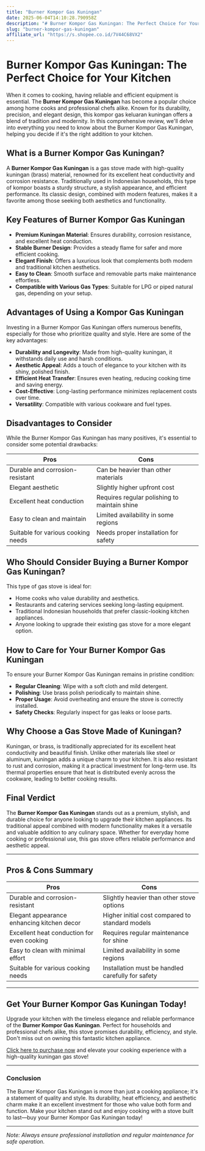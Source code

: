 ```yaml
---
title: "Burner Kompor Gas Kuningan"
date: 2025-06-04T14:10:28.790958Z
description: "# Burner Kompor Gas Kuningan: The Perfect Choice for Your Kitchen..."
slug: "burner-kompor-gas-kuningan"
affiliate_url: "https://s.shopee.co.id/7V44C68VX2"
---
```

# Burner Kompor Gas Kuningan: The Perfect Choice for Your Kitchen

When it comes to cooking, having reliable and efficient equipment is essential. The **Burner Kompor Gas Kuningan** has become a popular choice among home cooks and professional chefs alike. Known for its durability, precision, and elegant design, this kompor gas keluaran kuningan offers a blend of tradition and modernity. In this comprehensive review, we'll delve into everything you need to know about the Burner Kompor Gas Kuningan, helping you decide if it's the right addition to your kitchen.

## What is a Burner Kompor Gas Kuningan?

A **Burner Kompor Gas Kuningan** is a gas stove made with high-quality kuningan (brass) material, renowned for its excellent heat conductivity and corrosion resistance. Traditionally used in Indonesian households, this type of kompor boasts a sturdy structure, a stylish appearance, and efficient performance. Its classic design, combined with modern features, makes it a favorite among those seeking both aesthetics and functionality.

## Key Features of Burner Kompor Gas Kuningan

- **Premium Kuningan Material**: Ensures durability, corrosion resistance, and excellent heat conduction.
- **Stable Burner Design**: Provides a steady flame for safer and more efficient cooking.
- **Elegant Finish**: Offers a luxurious look that complements both modern and traditional kitchen aesthetics.
- **Easy to Clean**: Smooth surface and removable parts make maintenance effortless.
- **Compatible with Various Gas Types**: Suitable for LPG or piped natural gas, depending on your setup.

## Advantages of Using a Kompor Gas Kuningan

Investing in a Burner Kompor Gas Kuningan offers numerous benefits, especially for those who prioritize quality and style. Here are some of the key advantages:

- **Durability and Longevity**: Made from high-quality kuningan, it withstands daily use and harsh conditions.
- **Aesthetic Appeal**: Adds a touch of elegance to your kitchen with its shiny, polished finish.
- **Efficient Heat Transfer**: Ensures even heating, reducing cooking time and saving energy.
- **Cost-Effective**: Long-lasting performance minimizes replacement costs over time.
- **Versatility**: Compatible with various cookware and fuel types.

## Disadvantages to Consider

While the Burner Kompor Gas Kuningan has many positives, it's essential to consider some potential drawbacks:

| Pros                          | Cons                                       |
|--------------------------------|--------------------------------------------|
| Durable and corrosion-resistant | Can be heavier than other materials       |
| Elegant aesthetic              | Slightly higher upfront cost            |
| Excellent heat conduction      | Requires regular polishing to maintain shine |
| Easy to clean and maintain     | Limited availability in some regions   |
| Suitable for various cooking needs | Needs proper installation for safety    |

## Who Should Consider Buying a Burner Kompor Gas Kuningan?

This type of gas stove is ideal for:

- Home cooks who value durability and aesthetics.
- Restaurants and catering services seeking long-lasting equipment.
- Traditional Indonesian households that prefer classic-looking kitchen appliances.
- Anyone looking to upgrade their existing gas stove for a more elegant option.

## How to Care for Your Burner Kompor Gas Kuningan

To ensure your Burner Kompor Gas Kuningan remains in pristine condition:

- **Regular Cleaning**: Wipe with a soft cloth and mild detergent.
- **Polishing**: Use brass polish periodically to maintain shine.
- **Proper Usage**: Avoid overheating and ensure the stove is correctly installed.
- **Safety Checks**: Regularly inspect for gas leaks or loose parts.

## Why Choose a Gas Stove Made of Kuningan?

Kuningan, or brass, is traditionally appreciated for its excellent heat conductivity and beautiful finish. Unlike other materials like steel or aluminum, kuningan adds a unique charm to your kitchen. It is also resistant to rust and corrosion, making it a practical investment for long-term use. Its thermal properties ensure that heat is distributed evenly across the cookware, leading to better cooking results.

## Final Verdict

The **Burner Kompor Gas Kuningan** stands out as a premium, stylish, and durable choice for anyone looking to upgrade their kitchen appliances. Its traditional appeal combined with modern functionality makes it a versatile and valuable addition to any culinary space. Whether for everyday home cooking or professional use, this gas stove offers reliable performance and aesthetic appeal.

---

## Pros & Cons Summary

| **Pros** | **Cons** |
|---|---|
| Durable and corrosion-resistant | Slightly heavier than other stove options |
| Elegant appearance enhancing kitchen decor | Higher initial cost compared to standard models |
| Excellent heat conduction for even cooking | Requires regular maintenance for shine |
| Easy to clean with minimal effort | Limited availability in some regions |
| Suitable for various cooking needs | Installation must be handled carefully for safety |

---

## Get Your Burner Kompor Gas Kuningan Today!

Upgrade your kitchen with the timeless elegance and reliable performance of the **Burner Kompor Gas Kuningan**. Perfect for households and professional chefs alike, this stove promises durability, efficiency, and style. Don't miss out on owning this fantastic kitchen appliance.

[Click here to purchase now](https://s.shopee.co.id/7V44C68VX2) and elevate your cooking experience with a high-quality kuningan gas stove!

---

### Conclusion

The Burner Kompor Gas Kuningan is more than just a cooking appliance; it's a statement of quality and style. Its durability, heat efficiency, and aesthetic charm make it an excellent investment for those who value both form and function. Make your kitchen stand out and enjoy cooking with a stove built to last—buy your Burner Kompor Gas Kuningan today!

---

*Note: Always ensure professional installation and regular maintenance for safe operation.*